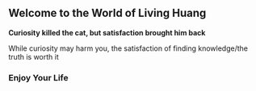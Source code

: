 ## Welcome to the World of Living Huang

**Curiosity killed the cat, but satisfaction brought him back**

While curiosity may harm you, the satisfaction of finding knowledge/the truth is worth it

### Enjoy Your Life
